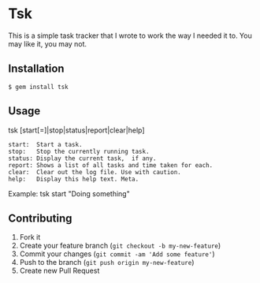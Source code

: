 # Tsk

This is a simple task tracker that I wrote to work the way I needed it to. You
may like it, you may not.

## Installation

    $ gem install tsk

## Usage

tsk [start[=<name>]|stop|status|report|clear|help]

	start:	Start a task.
	stop:	Stop the currently running task.
	status:	Display the current task,  if any.
	report:	Shows a list of all tasks and time taken for each.
	clear:	Clear out the log file. Use with caution.
	help:	Display this help text. Meta.

Example:
	tsk start "Doing something"

## Contributing

1. Fork it
2. Create your feature branch (`git checkout -b my-new-feature`)
3. Commit your changes (`git commit -am 'Add some feature'`)
4. Push to the branch (`git push origin my-new-feature`)
5. Create new Pull Request
